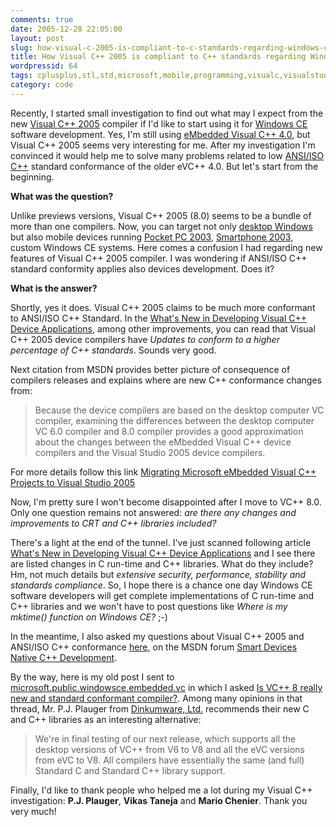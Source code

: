 ```yaml
---
comments: true
date: 2005-12-28 22:05:00
layout: post
slug: how-visual-c-2005-is-compliant-to-c-standards-regarding-windows-ce
title: How Visual C++ 2005 is compliant to C++ standards regarding Windows CE?
wordpressid: 64
tags: cplusplus,stl,std,microsoft,mobile,programming,visualc,visualstudio,windows,windowsce
category: code
---
```


Recently, I started small investigation to find out what may I expect from the new [Visual C++ 2005](http://msdn.microsoft.com/visualc/) compiler if I'd like to start using it for [Windows CE](http://msdn.microsoft.com/embedded/windowsce/default.aspx) software development. Yes, I'm still using [eMbedded Visual C++ 4.0](http://msdn.microsoft.com/mobility/othertech/eVisualc/default.aspx), but Visual C++ 2005 seems very interesting for me. After my investigation I'm convinced it would help me to solve many problems related to low [ANSI/ISO C++](http://www.open-std.org/jtc1/sc22/wg21/) standard conformance of the older eVC++ 4.0. But let's start from the beginning.

**What was the question?**

Unlike previews versions, Visual C++ 2005 (8.0) seems to be a bundle of more than one compilers. Now, you can target not only [desktop Windows](http://msdn2.microsoft.com/en-us/library/ms235435.aspx) but also mobile devices running [Pocket PC 2003](http://www.microsoft.com/windowsmobile/pocketpc/default.mspx), [Smartphone 2003](http://www.microsoft.com/windowsmobile/smartphone/default.mspx), custom Windows CE systems.
Here comes a confusion I had  regarding new features of Visual C++ 2005 compiler. I was wondering if ANSI/ISO C++ standard conformity applies also devices development. Does it?

**What is the answer?**

Shortly, yes  it does. Visual C++ 2005 claims to be much more conformant to ANSI/ISO C++ Standard. In the [What's New in Developing Visual C++ Device Applications](http://msdn2.microsoft.com/en-us/library/dxdd87tf.aspx), among other improvements, you can read that Visual C++ 2005 device compilers have _Updates to conform to a higher percentage of C++ standards_. Sounds very good.

Next citation from MSDN provides better picture of consequence of compilers releases and explains where are new C++ conformance changes from:


> Because the device compilers are based on the desktop computer VC compiler, 
> examining the differences between the desktop computer VC 6.0 compiler and 
> 8.0 compiler provides a good approximation about the changes between the 
> eMbedded Visual C++ device compilers and the Visual Studio 2005 device compilers.

For more details follow this link [Migrating Microsoft eMbedded Visual C++ Projects to Visual Studio 2005](http://msdn.microsoft.com/library/en-us/dnppcgen/html/migrating_evc_vs2005.asp)

Now, I'm pretty sure I won't become disappointed after I move to VC++ 8.0. Only one question remains not answered: _are there any changes and improvements to CRT and C++ libraries included?_

There's a light at the end of the tunnel. I've just scanned following article [What's New in Developing Visual C++ Device Applications](http://msdn2.microsoft.com/en-us/library/dxdd87tf.aspx) and I see there are listed changes in C run-time and C++ libraries. What do they include? Hm, not much details but _extensive security, performance, stability and standards compliance_. So, I hope there is a chance one day Windows CE software developers will get complete implementations of C run-time and C++ libraries and we won't have to post questions like _Where is my mktime()  function on Windows CE?_  ;-)

In the meantime, I also asked my questions about Visual C++ 2005 and ANSI/ISO C++ conformance [here](http://forums.microsoft.com/msdn/showpost.aspx?postid=181181), on the MSDN forum [Smart Devices Native C++ Development](http://forums.microsoft.com/MSDN/ShowForum.aspx?ForumID=35).

By the way, here is my old post I sent to [microsoft.public.windowsce.embedded.vc](http://groups.google.pl/group/microsoft.public.windowsce.embedded.vc) in which I asked [Is VC++ 8 really new and standard conformant compiler?](http://groups.google.pl/group/microsoft.public.windowsce.embedded.vc/browse_frm/thread/228f7298b4a63af6/f64ed7bc0aa4df14). Among many opinions in that thread, Mr. P.J. Plauger from [Dinkumware, Ltd.](http://www.dinkumware.com) recommends their new C and C++ libraries as an interesting alternative:

> We're in final testing of our next release, which supports all the desktop versions 
> of VC++ from V6 to V8 and all the eVC versions from eVC to V8. All compilers have 
> essentially the same (and full) Standard C and Standard C++ library support.

Finally, I'd like to thank people who helped me a lot during my Visual C++ 
investigation: **P.J. Plauger**, **Vikas Taneja** and  **Mario Chenier**. Thank you very much!
